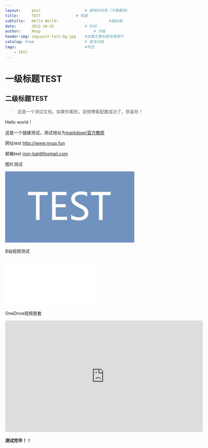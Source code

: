 ```yaml
---
layout:     post   				    # 使用的布局（不需要改）
title:      TEST 				# 标题 
subtitle:   Hello World!                       #副标题
date:       2022-10-26 				# 时间
author:     Nnup 						# 作者
header-img: img/post-test-bg.jpg 	#这篇文章标题背景图片
catalog: true 						# 是否归档
tags:								#标签
    - TEST
---
```

# 一级标题TEST
## 二级标题TEST
>这是一个测试文档，如果你看到，说明博客配置成功了，恭喜你！  

Hello world！  

这是一个链接测试，测试地址为[markdown官方教程](https://markdown.com.cn "链接title测试")  

网址test <http://www.nnup.fun>  

邮箱test <iron-bat@foxmail.com>  

图片测试  

[![这是图片](/img/post-test-01.jpg "图片title测试")](https://nnup.fun/2022/10/26/01test/)  

B站视频测试



<div class="iframe-container">
    <iframe src="//player.bilibili.com/player.html?aid=50230037&bvid=BV1ub411G76n&cid=87931171&page=1&high_quality=1&danmuke=0" scrolling="no" border="0" frameborder="no" framespacing="0" allowfullscreen="true"> </iframe>
</div>

OneDrive视频嵌套

<iframe src="https://mailujneducn-my.sharepoint.com/personal/202032221081_mail_ujn_edu_cn/_layouts/15/embed.aspx?UniqueId=5b519761-3c9b-46ff-9be4-60b4af878ef1&embed=%7B%22ust%22%3Atrue%2C%22hv%22%3A%22CopyEmbedCode%22%7D&referrer=StreamWebApp&referrerScenario=EmbedDialog.Create" width="640" height="360" frameborder="0" scrolling="no" allowfullscreen title="video-test.mp4"></iframe>



**测试完毕！！**
